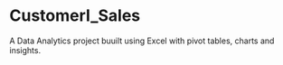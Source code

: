 # CustomerI_Sales
A Data Analytics project buuilt using Excel with pivot tables, charts and insights.
